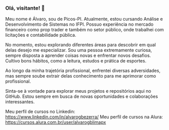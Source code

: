 ### Olá, visitante! 👋

Meu nome é Álvaro, sou de Picos-PI. Atualmente, estou cursando Análise e Desenvolvimento de Sistemas no IFPI. Possuo experiência no mercado financeiro como prop trader e também no setor público, onde trabalhei com licitações e contabilidade pública.

No momento, estou explorando diferentes áreas para descobrir em qual delas desejo me especializar. Sou uma pessoa extremamente curiosa, sempre disposta a aprender coisas novas e enfrentar novos desafios. Cultivo bons hábitos, como a leitura, estudos e prática de esportes.

Ao longo da minha trajetória profissional, enfrentei diversas adversidades, mas sempre soube extrair delas conhecimento para me aprimorar como profissional.

Sinta-se à vontade para explorar meus projetos e repositórios aqui no GitHub. Estou sempre em busca de novas oportunidades e colaborações interessantes.

Meu perfil de cursos no Linkedin: https://www.linkedin.com/in/alvarogbezerra/
Meu perfil de cursos na Alura: https://cursos.alura.com.br/user/alvarogblimapx
